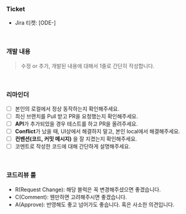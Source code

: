 ### Ticket
- Jira 티켓: [ODE-]  

<br>


### 개발 내용
> 수정 or 추가, 개발된 내용에 대해서 1줄로 간단히 작성합니다.  

<br>

### 리마인더
- [ ] 본인의 로컬에서 정상 동작하는지 확인해주세요.
- [ ] 최신 브랜치를 Pull 받고 PR을 요청했는지 확인해주세요.
- [ ] **API**가 추가되었을 경우 테스트를 하고 PR을 올려주세요.
- [ ] **Conflict**가 났을 때, UI상에서 해결하지 말고, 본인 local에서 해결해주세요.
- [ ] **컨벤션(코드, 커밋 메시지)** 을 잘 지켰는지 확인해주세요.
- [ ] 코멘트로 작성한 코드에 대해 간단하게 설명해주세요.  

<br>

### 코드리뷰 룰
- R(Request Change): 해당 블럭은 꼭 변경해주셨으면 좋겠습니다.
- C(Comment): 웬만하면 고려해주시면 좋겠습니다.
- A(Approve): 반영해도 좋고 넘어가도 좋습니다. 혹은 사소한 의견입니다.
